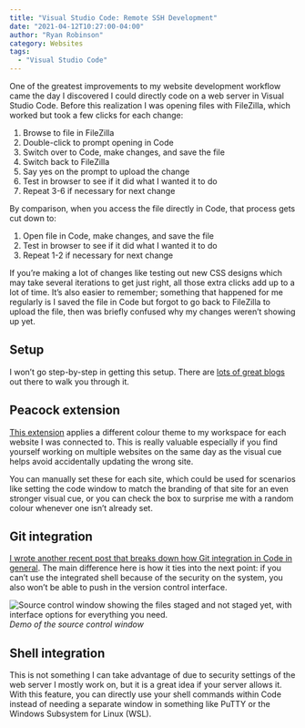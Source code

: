 ```yaml
---
title: "Visual Studio Code: Remote SSH Development"
date: "2021-04-12T10:27:00-04:00"
author: "Ryan Robinson"
category: Websites
tags:
  - "Visual Studio Code"
---
```


One of the greatest improvements to my website development workflow came the day I discovered I could directly code on a web server in Visual Studio Code. Before this realization I was opening files with FileZilla, which worked but took a few clicks for each change:

1. Browse to file in FileZilla
2. Double-click to prompt opening in Code
3. Switch over to Code, make changes, and save the file
4. Switch back to FileZilla
5. Say yes on the prompt to upload the change
6. Test in browser to see if it did what I wanted it to do
7. Repeat 3-6 if necessary for next change

By comparison, when you access the file directly in Code, that process gets cut down to:

1. Open file in Code, make changes, and save the file
2. Test in browser to see if it did what I wanted it to do
3. Repeat 1-2 if necessary for next change

If you’re making a lot of changes like testing out new CSS designs which may take several iterations to get just right, all those extra clicks add up to a lot of time. It’s also easier to remember; something that happened for me regularly is I saved the file in Code but forgot to go back to FileZilla to upload the file, then was briefly confused why my changes weren’t showing up yet.

## Setup

I won’t go step-by-step in getting this setup. There are [lots of great blogs](https://towardsdatascience.com/5-steps-setup-vs-code-for-remote-development-via-ssh-from-windows-to-linux-b9bae9e8f904) out there to walk you through it.

## Peacock extension

[This extension](https://marketplace.visualstudio.com/items?itemName=johnpapa.vscode-peacock) applies a different colour theme to my workspace for each website I was connected to. This is really valuable especially if you find yourself working on multiple websites on the same day as the visual cue helps avoid accidentally updating the wrong site.

You can manually set these for each site, which could be used for scenarios like setting the code window to match the branding of that site for an even stronger visual cue, or you can check the box to surprise me with a random colour whenever one isn’t already set.

## Git integration

[I wrote another recent post that breaks down how Git integration in Code in general](/websites/using-github-from-visual-studio-code/). The main difference here is how it ties into the next point: if you can’t use the integrated shell because of the security on the system, you also won’t be able to push in the version control interface.

![Source control window showing the files staged and not staged yet, with interface options for everything you need.](/assets/img/2021/04/VSCode-SourceControl.png)
_Demo of the source control window_

## Shell integration

This is not something I can take advantage of due to security settings of the web server I mostly work on, but it is a great idea if your server allows it. With this feature, you can directly use your shell commands within Code instead of needing a separate window in something like PuTTY or the Windows Subsystem for Linux (WSL).
